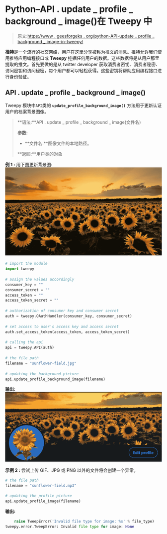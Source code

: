# Python–API . update _ profile _ background _ image()在 Tweepy 中

> 原文:[https://www . geesforgeks . org/python-API-update _ profile _ background _ image-in-tweepy/](https://www.geeksforgeeks.org/python-api-update_profile_background_image-in-tweepy/)

**推特**是一个流行的社交网络，用户在这里分享被称为推文的消息。推特允许我们使用推特应用编程接口或 **Tweepy** 挖掘任何用户的数据。这些数据将是从用户那里提取的推文。首先要做的是从 twitter developer 获取消费者密钥、消费者秘密、访问密钥和访问秘密，每个用户都可以轻松获得。这些密钥将帮助应用编程接口进行身份验证。

## API . update _ profile _ background _ image()

Tweepy 模块中`API`类的 **`update_profile_background_image()`** 方法用于更新认证用户的档案背景图像。

> **语法:**API . update _ profile _ background _ image(文件名)
> 
> **参数:**
> 
> *   **文件名:**图像文件的本地路径。
> 
> **返回:**用户类的对象

**例 1 :** 用下图更新背景图:
![](img/50692735c600db759193e021823288a6.png)

```py
# import the module
import tweepy

# assign the values accordingly
consumer_key = ""
consumer_secret = ""
access_token = ""
access_token_secret = ""

# authorization of consumer key and consumer secret
auth = tweepy.OAuthHandler(consumer_key, consumer_secret)

# set access to user's access key and access secret 
auth.set_access_token(access_token, access_token_secret)

# calling the api 
api = tweepy.API(auth)

# the file path
filename = "sunflower-field.jpg"

# updating the background picture
api.update_profile_background_image(filename)
```

**输出:**
![](img/4e86fe3ebb7168fa52f893c8d73718b2.png)

**示例 2 :** 尝试上传 GIF、JPG 或 PNG 以外的文件将会创建一个异常。

```py
# the file path
filename = "sunflower-field.mp3"

# updating the profile picture
api.update_profile_image(filename)
```

**输出:**

```py
    raise TweepError('Invalid file type for image: %s' % file_type)
tweepy.error.TweepError: Invalid file type for image: None

```
